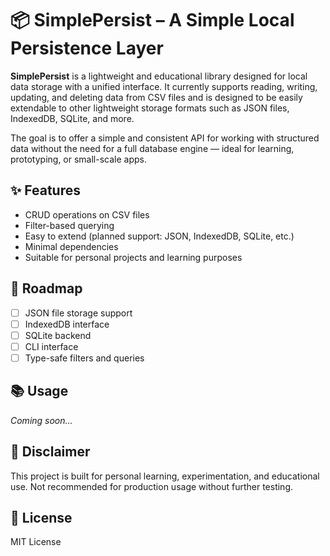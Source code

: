 # 📦 SimplePersist – A Simple Local Persistence Layer

**SimplePersist** is a lightweight and educational library designed for local data storage with a unified interface. It currently supports reading, writing, updating, and deleting data from CSV files and is designed to be easily extendable to other lightweight storage formats such as JSON files, IndexedDB, SQLite, and more.

The goal is to offer a simple and consistent API for working with structured data without the need for a full database engine — ideal for learning, prototyping, or small-scale apps.

## ✨ Features

- CRUD operations on CSV files
- Filter-based querying
- Easy to extend (planned support: JSON, IndexedDB, SQLite, etc.)
- Minimal dependencies
- Suitable for personal projects and learning purposes

## 🚀 Roadmap

- [ ] JSON file storage support
- [ ] IndexedDB interface
- [ ] SQLite backend
- [ ] CLI interface
- [ ] Type-safe filters and queries

## 📚 Usage

_Coming soon..._

## 🧪 Disclaimer

This project is built for personal learning, experimentation, and educational use. Not recommended for production usage without further testing.

## 📄 License

MIT License
